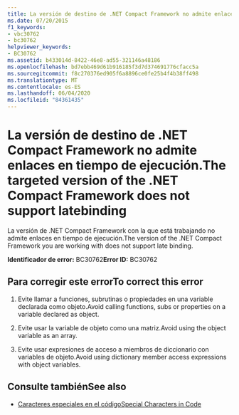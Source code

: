 ```yaml
---
title: La versión de destino de .NET Compact Framework no admite enlaces en tiempo de ejecución.
ms.date: 07/20/2015
f1_keywords:
- vbc30762
- bc30762
helpviewer_keywords:
- BC30762
ms.assetid: b433014d-8422-46e8-ad55-321146a48186
ms.openlocfilehash: bd7ebb469d61b916185f3d7d374691776cfacc5a
ms.sourcegitcommit: f8c270376ed905f6a8896ce0fe25b4f4b38ff498
ms.translationtype: MT
ms.contentlocale: es-ES
ms.lasthandoff: 06/04/2020
ms.locfileid: "84361435"
---
```

# <a name="the-targeted-version-of-the-net-compact-framework-does-not-support-latebinding"></a><span data-ttu-id="c655e-102">La versión de destino de .NET Compact Framework no admite enlaces en tiempo de ejecución.</span><span class="sxs-lookup"><span data-stu-id="c655e-102">The targeted version of the .NET Compact Framework does not support latebinding</span></span>
<span data-ttu-id="c655e-103">La versión de .NET Compact Framework con la que está trabajando no admite enlaces en tiempo de ejecución.</span><span class="sxs-lookup"><span data-stu-id="c655e-103">The version of the .NET Compact Framework you are working with does not support late binding.</span></span>  
  
 <span data-ttu-id="c655e-104">**Identificador de error:** BC30762</span><span class="sxs-lookup"><span data-stu-id="c655e-104">**Error ID:** BC30762</span></span>  
  
## <a name="to-correct-this-error"></a><span data-ttu-id="c655e-105">Para corregir este error</span><span class="sxs-lookup"><span data-stu-id="c655e-105">To correct this error</span></span>  
  
1. <span data-ttu-id="c655e-106">Evite llamar a funciones, subrutinas o propiedades en una variable declarada como objeto.</span><span class="sxs-lookup"><span data-stu-id="c655e-106">Avoid calling functions, subs or properties on a variable declared as object.</span></span>  
  
2. <span data-ttu-id="c655e-107">Evite usar la variable de objeto como una matriz.</span><span class="sxs-lookup"><span data-stu-id="c655e-107">Avoid using the object variable as an array.</span></span>  
  
3. <span data-ttu-id="c655e-108">Evite usar expresiones de acceso a miembros de diccionario con variables de objeto.</span><span class="sxs-lookup"><span data-stu-id="c655e-108">Avoid using dictionary member access expressions with object variables.</span></span>  
  
## <a name="see-also"></a><span data-ttu-id="c655e-109">Consulte también</span><span class="sxs-lookup"><span data-stu-id="c655e-109">See also</span></span>

- [<span data-ttu-id="c655e-110">Caracteres especiales en el código</span><span class="sxs-lookup"><span data-stu-id="c655e-110">Special Characters in Code</span></span>](../programming-guide/program-structure/special-characters-in-code.md)
